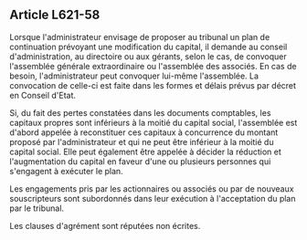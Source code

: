 Article L621-58
----
Lorsque l'administrateur envisage de proposer au tribunal un plan de
continuation prévoyant une modification du capital, il demande au conseil
d'administration, au directoire ou aux gérants, selon le cas, de convoquer
l'assemblée générale extraordinaire ou l'assemblée des associés. En cas de
besoin, l'administrateur peut convoquer lui-même l'assemblée. La convocation de
celle-ci est faite dans les formes et délais prévus par décret en Conseil
d'Etat.

Si, du fait des pertes constatées dans les documents comptables, les capitaux
propres sont inférieurs à la moitié du capital social, l'assemblée est d'abord
appelée à reconstituer ces capitaux à concurrence du montant proposé par
l'administrateur et qui ne peut être inférieur à la moitié du capital social.
Elle peut également être appelée à décider la réduction et l'augmentation du
capital en faveur d'une ou plusieurs personnes qui s'engagent à exécuter le
plan.

Les engagements pris par les actionnaires ou associés ou par de nouveaux
souscripteurs sont subordonnés dans leur exécution à l'acceptation du plan par
le tribunal.

Les clauses d'agrément sont réputées non écrites.
